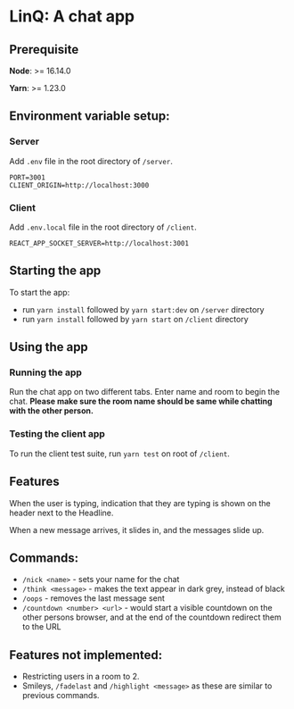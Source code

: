 # LinQ: A chat app

## Prerequisite
**Node**: >= 16.14.0

**Yarn**: >= 1.23.0

## Environment variable setup:
### Server

Add `.env` file in the root directory of `/server`.

```
PORT=3001
CLIENT_ORIGIN=http://localhost:3000
```

### Client

Add `.env.local` file in the root directory of `/client`.

```
REACT_APP_SOCKET_SERVER=http://localhost:3001
```

## Starting the app
To start the app:
- run `yarn install` followed by `yarn start:dev` on `/server` directory
- run `yarn install` followed by `yarn start` on `/client` directory

## Using the app

### Running the app
Run the chat app on two different tabs. Enter name and room to begin the chat. **Please make sure the room name should be same while chatting with the other person.**

### Testing the client app
To run the client test suite, run `yarn test` on root of `/client`.

## Features

When the user is typing, indication that they are typing is shown on the header next to the Headline.

When a new message arrives, it slides in, and the messages slide up.

## Commands:
- `/nick <name>` - sets your name for the chat
- `/think <message>` - makes the text appear in dark grey, instead of black
- `/oops` - removes the last message sent
- `/countdown <number> <url>` - would start a visible countdown on the other persons browser, and at the
end of the countdown redirect them to the URL

## Features not implemented:
- Restricting users in a room to 2.
- Smileys, `/fadelast` and `/highlight <message>` as these are similar to previous commands.



